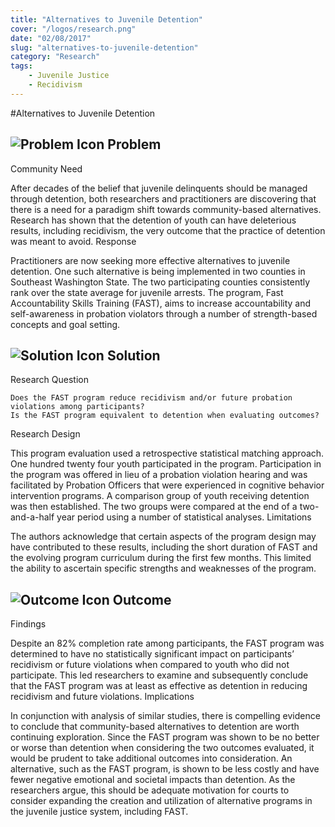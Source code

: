 ```yaml
---
title: "Alternatives to Juvenile Detention"
cover: "/logos/research.png"
date: "02/08/2017"
slug: "alternatives-to-juvenile-detention"
category: "Research"
tags:
    - Juvenile Justice
    - Recidivism  
---
```


#Alternatives to Juvenile Detention

## ![Problem Icon](https://github.com/google/material-design-icons/raw/master/alert/1x_web/ic_error_outline_black_48dp.png "Problem") Problem
Community Need

After decades of the belief that juvenile delinquents should be managed through detention, both researchers and practitioners are discovering that there is a need for a paradigm shift towards community-based alternatives. Research has shown that the detention of youth can have deleterious results, including recidivism, the very outcome that the practice of detention was meant to avoid.
Response

Practitioners are now seeking more effective alternatives to juvenile detention. One such alternative is being implemented in two counties in Southeast Washington State. The two participating counties consistently rank over the state average for juvenile arrests. The program, Fast Accountability Skills Training (FAST), aims to increase accountability and self-awareness in probation violators through a number of strength-based concepts and goal setting.
## ![Solution Icon](https://github.com/google/material-design-icons/raw/master/action/1x_web/ic_lightbulb_outline_black_48dp.png "Solution") Solution
Research Question

    Does the FAST program reduce recidivism and/or future probation violations among participants?
    Is the FAST program equivalent to detention when evaluating outcomes?

Research Design

This program evaluation used a retrospective statistical matching approach. One hundred twenty four youth participated in the program. Participation in the program was offered in lieu of a probation violation hearing and was facilitated by Probation Officers that were experienced in cognitive behavior intervention programs. A comparison group of youth receiving detention was then established. The two groups were compared at the end of a two-and-a-half year period using a number of statistical analyses.
Limitations

The authors acknowledge that certain aspects of the program design may have contributed to these results, including the short duration of FAST and the evolving program curriculum during the first few months. This limited the ability to ascertain specific strengths and weaknesses of the program.
## ![Outcome Icon](https://github.com/google/material-design-icons/raw/master/action/1x_web/ic_view_list_black_48dp.png "Outcome") Outcome
Findings

Despite an 82% completion rate among participants, the FAST program was determined to have no statistically significant impact on participants’ recidivism or future violations when compared to youth who did not participate. This led researchers to examine and subsequently conclude that the FAST program was at least as effective as detention in reducing recidivism and future violations.
Implications

In conjunction with analysis of similar studies, there is compelling evidence to conclude that community-based alternatives to detention are worth continuing exploration. Since the FAST program was shown to be no better or worse than detention when considering the two outcomes evaluated, it would be prudent to take additional outcomes into consideration. An alternative, such as the FAST program, is shown to be less costly and have fewer negative emotional and societal impacts than detention. As the researchers argue, this should be adequate motivation for courts to consider expanding the creation and utilization of alternative programs in the juvenile justice system, including FAST.